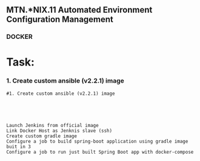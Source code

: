 MTN.*NIX.11 Automated Environment Configuration Management
----

### DOCKER
# Task:

### 1. Create custom ansible (v2.2.1) image

    #1. Create custom ansible (v2.2.1) image
    
    
    
    
    
    Launch Jenkins from official image
    Link Docker Host as Jenknis slave (ssh)
    Create custom gradle image
    Configure a job to build spring-boot application using gradle image buit in 3
    Configure a job to run just built Spring Boot app with docker-compose


